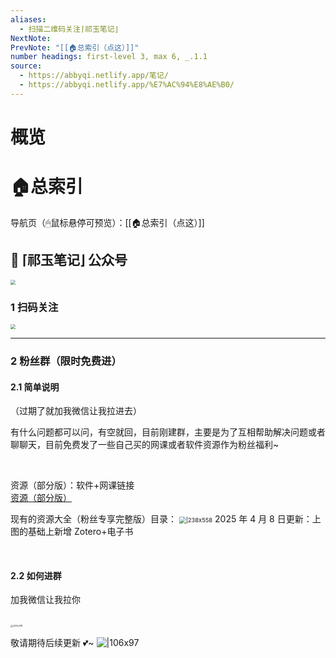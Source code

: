 ```yaml
---
aliases:
  - 扫描二维码关注⌈祁玉笔记⌋
NextNote: 
PrevNote: "[[🏠总索引（点这）]]"
number headings: first-level 3, max 6, _.1.1
source:
  - https://abbyqi.netlify.app/笔记/
  - https://abbyqi.netlify.app/%E7%AC%94%E8%AE%B0/
---
```

# 概览

# 🏠总索引
导航页（🖱鼠标悬停可预览）：[[🏠总索引（点这）]]


## 📒 ⌈祁玉笔记⌋ 公众号

<img src="https://imgs-1302581161.cos.ap-guangzhou.myqcloud.com/ob/20250605025658913.webp" style="zoom: 50%;" />

### 1 扫码关注

<img src="https://imgs-1302581161.cos.ap-guangzhou.myqcloud.com/ob/20250604234008393.webp" style="zoom:50%;" />

---

### 2 粉丝群（限时免费进）

#### 2.1 简单说明

（过期了就加我微信让我拉进去）

有什么问题都可以问，有空就回，目前刚建群，主要是为了互相帮助解决问题或者聊聊天，目前免费发了一些自己买的网课或者软件资源作为粉丝福利~

<br/>

资源（部分版）：软件+网课链接  <br/>
[资源（部分版）](Part-R.md)

现有的资源大全（粉丝专享完整版）目录：
<img src="https://imgs-1302581161.cos.ap-guangzhou.myqcloud.com/ob/20250408131420749.webp" alt="|238x558" style="zoom: 67%;" />
2025 年 4 月 8 日更新：上图的基础上新增 Zotero+电子书

<br/>



#### 2.2 如何进群

加我微信让我拉你

<br/>

<img src="https://imgs-1302581161.cos.ap-guangzhou.myqcloud.com/ob/20250408161108179.webp" alt="|205x281" style="zoom: 25%;" />
<br/>

敬请期待后续更新 💕~
![|106x97](https://imgs-1302581161.cos.ap-guangzhou.myqcloud.com/ob/20250408030437881.webp)
